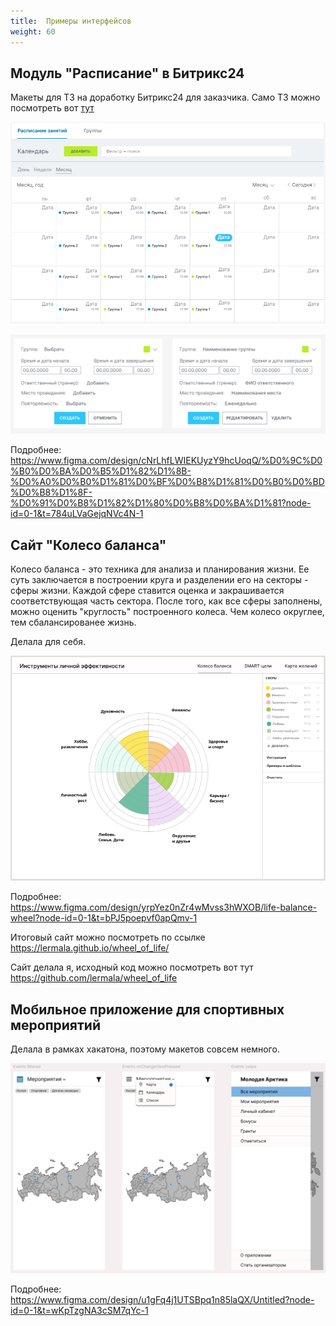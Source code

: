 ```yaml
---
title:  Примеры интерфейсов
weight: 60
---
```


## Модуль "Расписание" в Битрикс24

Макеты для ТЗ на доработку Битрикс24 для заказчика. Само ТЗ можно посмотреть вот [тут](https://docs.google.com/document/d/1iYqMeKInD1UD3DEYQCHrmjCOa7D8U53c/edit)

![alt text](image-2.png)

![alt text](image-3.png)

Подробнее: https://www.figma.com/design/cNrLhfLWIEKUyzY9hcUoqQ/%D0%9C%D0%B0%D0%BA%D0%B5%D1%82%D1%8B-%D0%A0%D0%B0%D1%81%D0%BF%D0%B8%D1%81%D0%B0%D0%BD%D0%B8%D1%8F-%D0%91%D0%B8%D1%82%D1%80%D0%B8%D0%BA%D1%81?node-id=0-1&t=784uLVaGejqNVc4N-1

## Сайт "Колесо баланса"

Колесо баланса - это техника для анализа и планирования жизни. Ее суть заключается в построении круга и разделении его на секторы - сферы жизни. Каждой сфере ставится оценка и закрашивается соответствующая часть сектора. После того, как все сферы заполнены, можно оценить "круглость" построенного колеса. Чем колесо округлее, тем сбалансированее жизнь.

Делала для себя.

![alt text](image-4.png)

Подробнее: https://www.figma.com/design/yrpYez0nZr4wMvss3hWXOB/life-balance-wheel?node-id=0-1&t=bPJ5poepvf0apQmv-1

Итоговый сайт можно посмотреть по ссылке https://lermala.github.io/wheel_of_life/ 

Сайт делала я, исходный код можно посмотреть вот тут https://github.com/lermala/wheel_of_life 

## Мобильное приложение для спортивных мероприятий

Делала в рамках хакатона, поэтому макетов совсем немного.

![alt text](image-1.png)

Подробнее: https://www.figma.com/design/u1gFq4j1UTSBpq1n85laQX/Untitled?node-id=0-1&t=wKpTzgNA3cSM7qYc-1

<!-- ## Сайт для компании

...

Я же потом его собрала на конструкторе Tilda. Ссылка на сайт: -->
